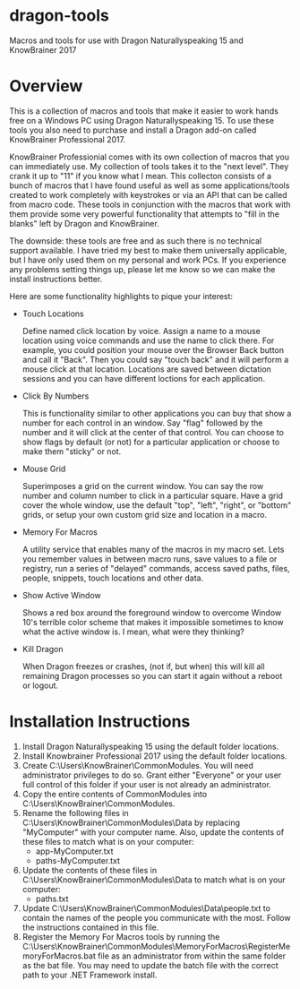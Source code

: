 # dragon-tools
Macros and tools for use with Dragon Naturallyspeaking 15 and KnowBrainer 2017

<h1>Overview</h1>
<p>
This is a collection of macros and tools that make it easier to work hands free on a Windows PC using Dragon Naturallyspeaking 15.  To use these tools you also need to purchase and install a Dragon add-on called KnowBrainer Professional 2017.
</p>
<p>
KnowBrainer Professionial comes with its own collection of macros that you can immediately use.  My collection of tools takes it to the "next level".  They crank it up to "11" if you know what I mean.  This collecton consists of a bunch of macros that I have found useful as well as some applications/tools created to work completely with keystrokes or via an API that can be called from macro code.  These tools in conjunction with the macros that work with them provide some very powerful functionality that attempts to "fill in the blanks" left by Dragon and KnowBrainer.
</p>
<p>
The downside:  these tools are free and as such there is no technical support available.  I have tried my best to make them universally applicable, but I have only used them on my personal and work PCs.  If you experience any problems setting things up, please let me know so we can make the install instructions better.
</p>
<p>
Here are some functionality highlights to pique your interest:
<ul>
	<li>Touch Locations</li>
		<P>Define named click location by voice.  Assign a name to a mouse location using voice commands and use the name to click there.  For example, you could position your mouse over the Browser Back button and call it "Back".  Then you could say "touch back" and it will perform a mouse click at that location.  Locations are saved between dictation sessions and you can have different loctions for each application.</p>
	<li>Click By Numbers</li>
		<p>This is functionality similar to other applications you can buy that show a number for each control in an window.  Say "flag" followed by the number and it will click at the center of that control.  You can choose to show flags by default (or not) for a particular application or choose to make them "sticky" or not.</p>
	<li>Mouse Grid</li>
		<p>Superimposes a grid on the current window.  You can say the row number and column number to click in a particular square.  Have a grid cover the whole window, use the default "top", "left", "right", or "bottom" grids, or setup your own custom grid size and location in a macro.</p>
	<li>Memory For Macros</li>
		<p>A utility service that enables many of the macros in my macro set.  Lets you remember values in between macro runs, save values to a file or registry, run a series of "delayed" commands, access saved paths, files, people, snippets, touch locations and other data.</p>
	<li>Show Active Window</li>
		<p>Shows a red box around the foreground window to overcome Window 10's terrible color scheme that makes it impossible sometimes to know what the active window is.  I mean, what were they thinking?</p>
	<li>Kill Dragon</li>
		<p>When Dragon freezes or crashes, (not if, but when) this will kill all remaining Dragon processes so you can start it again without a reboot or logout.</p>
</ul>
</p>

<h1>Installation Instructions</h1>
<p>
<ol>
	<li>Install Dragon Naturallyspeaking 15 using the default folder locations.</li>
	<li>Install Knowbrainer Professional 2017 using the default folder locations.</li>
	<li>Create C:\Users\KnowBrainer\CommonModules.  You will need administrator privileges to do so.  Grant either "Everyone" or your user full control of this folder if your user is not already an administrator.</li>
	<li>Copy the entire contents of CommonModules into C:\Users\KnowBrainer\CommonModules.</li>
	<li>Rename the following files in C:\Users\KnowBrainer\CommonModules\Data by replacing "MyComputer" with your computer name.  Also, update the contents of these files to match what is on your computer:
	<ul>
		<li>app-MyComputer.txt </li>
		<li>paths-MyComputer.txt </li>
	</ul>
	</li>
	<li>Update the contents of these files in C:\Users\KnowBrainer\CommonModules\Data to match what is on your computer:
	<ul>
		<li>paths.txt</li>
	</ul>
	</li>
	<li>Update C:\Users\KnowBrainer\CommonModules\Data\people.txt to contain the names of the people you communicate with the most.  Follow the instructions contained in this file.</li>
	<li>Register the Memory For Macros tools by running the C:\Users\KnowBrainer\CommonModules\MemoryForMacros\RegisterMemoryForMacros.bat file as an administrator from within the same folder as the bat file.  You may need to update the batch file with the correct path to your .NET Framework install.</li>
</ol>
</p>
